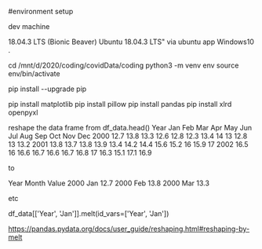 

#environment setup

dev machine

18.04.3 LTS (Bionic Beaver)
Ubuntu 18.04.3 LTS"
via ubuntu app Windows10 .


cd /mnt/d/2020/coding/covidData/coding
python3 -m venv env
source env/bin/activate

pip install --upgrade pip

pip install matplotlib
pip install pillow
pip install pandas
pip install xlrd openpyxl


reshape the data frame from
df_data.head()
Year   Jan   Feb   Mar   Apr   May   Jun   Jul   Aug   Sep   Oct   Nov  Dec
2000  12.7  13.8  13.3  12.6  12.8  12.3  13.4    14    13  12.8    13 13.2
2001  13.8  13.7  13.8  13.9  13.4  14.2  14.4  15.6  15.2    16  15.9    17
2002  16.5    16  16.6  16.7  16.6  16.7  16.8    17  16.3  15.1  17.1  16.9

to

Year Month Value
2000 Jan   12.7
2000 Feb   13.8
2000 Mar   13.3


etc





df_data[['Year', 'Jan']].melt(id_vars=['Year', 'Jan'])

https://pandas.pydata.org/docs/user_guide/reshaping.html#reshaping-by-melt
